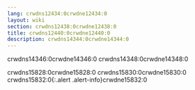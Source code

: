 ```yaml
---
lang: crwdns12434:0crwdne12434:0
layout: wiki
section: crwdns12438:0crwdne12438:0
title: crwdns12440:0crwdne12440:0
description: crwdns14344:0crwdne14344:0
---
```


crwdns14346:0crwdne14346:0 crwdns14348:0crwdne14348:0

crwdns15828:0crwdne15828:0 crwdns15830:0crwdne15830:0
crwdns15832:0{:.alert .alert-info}crwdne15832:0
